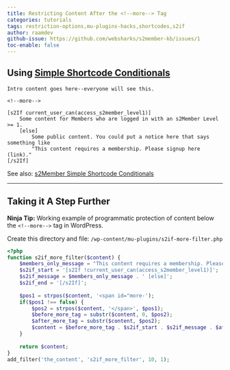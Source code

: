 ```yaml
---
title: Restricting Content After the <!--more--> Tag
categories: tutorials
tags: restriction-options,mu-plugins-hacks,shortcodes,s2if
author: raamdev
github-issue: https://github.com/websharks/s2member-kb/issues/1
toc-enable: false
---
```


## Using [Simple Shortcode Conditionals](http://s2member.com/kb-article/s2if-simple-shortcode-conditionals/)

```wpsc
Intro content goes here--everyone will see this.

<!--more-->

[s2If current_user_can(access_s2member_level1)]
    Some content for Members who are logged in with an s2Member Level >= 1.
    [else]
    	Some public content. You could put a notice here that says something like 
		"This content requires a membership. Please signup here (link)."
[/s2If]
```

See also: [s2Member Simple Shortcode Conditionals](http://s2member.com/kb-article/s2if-simple-shortcode-conditionals/)

---

## Taking it A Step Further

**Ninja Tip:** Working example of programmatic protection of content below the `<!--more-->` tag in WordPress.

Create this directory and file:
`/wp-content/mu-plugins/s2if-more-filter.php`

```php
<?php
function s2if_more_filter($content) {
    $members_only_message = "This content requires a membership. Please signup here (link).";
    $s2if_start = '[s2If !current_user_can(access_s2member_level1)]';
    $s2if_message = $members_only_message . ' [else]';
    $s2if_end = '[/s2If]';
    
    $pos1 = strpos($content, '<span id="more-');
    if($pos1 !== false) {
	    $pos2 = strpos($content, '</span>', $pos1);
	    $before_more_tag = substr($content, 0, $pos2);
	    $after_more_tag = substr($content, $pos2);
	    $content = $before_more_tag . $s2if_start . $s2if_message . $after_more_tag . $s2if_end;
    }
    
    return $content;
}
add_filter('the_content', 's2if_more_filter', 10, 1);
```
